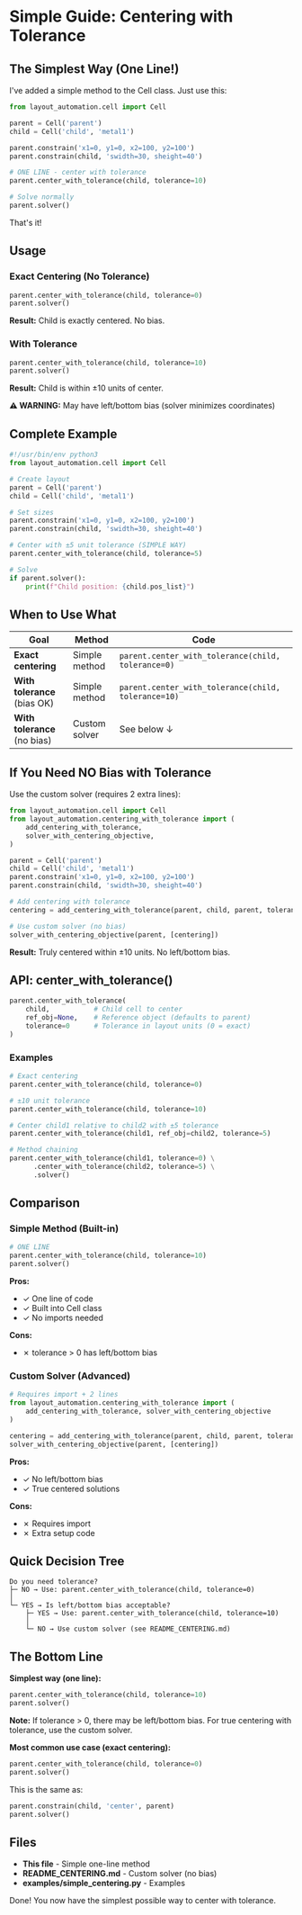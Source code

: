 # Simple Guide: Centering with Tolerance

## The Simplest Way (One Line!)

I've added a simple method to the Cell class. Just use this:

```python
from layout_automation.cell import Cell

parent = Cell('parent')
child = Cell('child', 'metal1')

parent.constrain('x1=0, y1=0, x2=100, y2=100')
parent.constrain(child, 'swidth=30, sheight=40')

# ONE LINE - center with tolerance
parent.center_with_tolerance(child, tolerance=10)

# Solve normally
parent.solver()
```

That's it!

## Usage

### Exact Centering (No Tolerance)

```python
parent.center_with_tolerance(child, tolerance=0)
parent.solver()
```

**Result:** Child is exactly centered. No bias.

### With Tolerance

```python
parent.center_with_tolerance(child, tolerance=10)
parent.solver()
```

**Result:** Child is within ±10 units of center.

**⚠️ WARNING:** May have left/bottom bias (solver minimizes coordinates)

## Complete Example

```python
#!/usr/bin/env python3
from layout_automation.cell import Cell

# Create layout
parent = Cell('parent')
child = Cell('child', 'metal1')

# Set sizes
parent.constrain('x1=0, y1=0, x2=100, y2=100')
parent.constrain(child, 'swidth=30, sheight=40')

# Center with ±5 unit tolerance (SIMPLE WAY)
parent.center_with_tolerance(child, tolerance=5)

# Solve
if parent.solver():
    print(f"Child position: {child.pos_list}")
```

## When to Use What

| Goal | Method | Code |
|------|--------|------|
| **Exact centering** | Simple method | `parent.center_with_tolerance(child, tolerance=0)` |
| **With tolerance** (bias OK) | Simple method | `parent.center_with_tolerance(child, tolerance=10)` |
| **With tolerance** (no bias) | Custom solver | See below ↓ |

## If You Need NO Bias with Tolerance

Use the custom solver (requires 2 extra lines):

```python
from layout_automation.cell import Cell
from layout_automation.centering_with_tolerance import (
    add_centering_with_tolerance,
    solver_with_centering_objective,
)

parent = Cell('parent')
child = Cell('child', 'metal1')
parent.constrain('x1=0, y1=0, x2=100, y2=100')
parent.constrain(child, 'swidth=30, sheight=40')

# Add centering with tolerance
centering = add_centering_with_tolerance(parent, child, parent, tolerance_x=10)

# Use custom solver (no bias)
solver_with_centering_objective(parent, [centering])
```

**Result:** Truly centered within ±10 units. No left/bottom bias.

## API: center_with_tolerance()

```python
parent.center_with_tolerance(
    child,           # Child cell to center
    ref_obj=None,    # Reference object (defaults to parent)
    tolerance=0      # Tolerance in layout units (0 = exact)
)
```

### Examples

```python
# Exact centering
parent.center_with_tolerance(child, tolerance=0)

# ±10 unit tolerance
parent.center_with_tolerance(child, tolerance=10)

# Center child1 relative to child2 with ±5 tolerance
parent.center_with_tolerance(child1, ref_obj=child2, tolerance=5)

# Method chaining
parent.center_with_tolerance(child1, tolerance=0) \
      .center_with_tolerance(child2, tolerance=5) \
      .solver()
```

## Comparison

### Simple Method (Built-in)

```python
# ONE LINE
parent.center_with_tolerance(child, tolerance=10)
parent.solver()
```

**Pros:**
- ✓ One line of code
- ✓ Built into Cell class
- ✓ No imports needed

**Cons:**
- ✗ tolerance > 0 has left/bottom bias

### Custom Solver (Advanced)

```python
# Requires import + 2 lines
from layout_automation.centering_with_tolerance import (
    add_centering_with_tolerance, solver_with_centering_objective
)

centering = add_centering_with_tolerance(parent, child, parent, tolerance_x=10)
solver_with_centering_objective(parent, [centering])
```

**Pros:**
- ✓ No left/bottom bias
- ✓ True centered solutions

**Cons:**
- ✗ Requires import
- ✗ Extra setup code

## Quick Decision Tree

```
Do you need tolerance?
├─ NO → Use: parent.center_with_tolerance(child, tolerance=0)
│
└─ YES → Is left/bottom bias acceptable?
    ├─ YES → Use: parent.center_with_tolerance(child, tolerance=10)
    │
    └─ NO → Use custom solver (see README_CENTERING.md)
```

## The Bottom Line

**Simplest way (one line):**
```python
parent.center_with_tolerance(child, tolerance=10)
parent.solver()
```

**Note:** If tolerance > 0, there may be left/bottom bias. For true centering with tolerance, use the custom solver.

**Most common use case (exact centering):**
```python
parent.center_with_tolerance(child, tolerance=0)
parent.solver()
```

This is the same as:
```python
parent.constrain(child, 'center', parent)
parent.solver()
```

## Files

- **This file** - Simple one-line method
- **README_CENTERING.md** - Custom solver (no bias)
- **examples/simple_centering.py** - Examples

Done! You now have the simplest possible way to center with tolerance.
